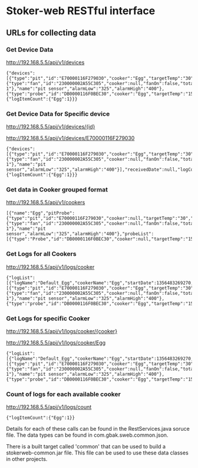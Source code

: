 # Stoker-web RESTful interface #

## URLs for collecting data ##

### Get Device Data ###
http://192.168.5.5/api/v1/devices
```
{"devices":[{"type":"pit","id":"E70000116F279030","cooker":"Egg","targetTemp":"30","alarmType":"ALARM_FIRE","currentTemp":"0","blower":{"type":"fan","id":"230000002A55C305","cooker":null,"fanOn":false,"totalRuntime":0,"name":"Blower 1"},"name":"pit sensor","alarmLow":"325","alarmHigh":"400"},{"type":"probe","id":"DB0000116F0BEC30","cooker":"Egg","targetTemp":"155","alarmType":"ALARM_FOOD","currentTemp":"0","name":"Turkey","alarmLow":"2000","alarmHigh":"3000000"}],"receivedDate":null,"logCount":{"logItemCount":{"Egg":1}}}
```

### Get Device Data for Specific device ###
http://192.168.5.5/api/v1/devices/{id}

http://192.168.5.5/api/v1/devices/E70000116F279030
```
{"devices":[{"type":"pit","id":"E70000116F279030","cooker":"Egg","targetTemp":"30","alarmType":"ALARM_FIRE","currentTemp":"0","blower":{"type":"fan","id":"230000002A55C305","cooker":null,"fanOn":false,"totalRuntime":0,"name":"Blower 1"},"name":"pit sensor","alarmLow":"325","alarmHigh":"400"}],"receivedDate":null,"logCount":{"logItemCount":{"Egg":1}}}
```

### Get data in Cooker grouped format ###
http://192.168.5.5/api/v1/cookers
```
[{"name":"Egg","pitProbe":{"type":"pit","id":"E70000116F279030","cooker":null,"targetTemp":"30","alarmType":"ALARM_FIRE","currentTemp":"48.2","blower":{"type":"fan","id":"230000002A55C305","cooker":null,"fanOn":false,"totalRuntime":0,"name":"Blower 1"},"name":"pit sensor","alarmLow":"325","alarmHigh":"400"},"probeList":[{"type":"Probe","id":"DB0000116F0BEC30","cooker":null,"targetTemp":"155","alarmType":"ALARM_FOOD","currentTemp":"60.6","name":"Turkey","alarmLow":"2000","alarmHigh":"3000000"}]}]
```

### Get Logs for all Cookers ###
http://192.168.5.5/api/v1/logs/cooker
```
{"logList":[{"logName":"Default_Egg","cookerName":"Egg","startDate":1356483269270,"deviceList":[{"type":"pit","id":"E70000116F279030","cooker":"Egg","targetTemp":"30","alarmType":"ALARM_FIRE","currentTemp":"48.2","blower":{"type":"fan","id":"230000002A55C305","cooker":null,"fanOn":false,"totalRuntime":0,"name":"Blower 1"},"name":"pit sensor","alarmLow":"325","alarmHigh":"400"},{"type":"probe","id":"DB0000116F0BEC30","cooker":"Egg","targetTemp":"155","alarmType":"ALARM_FOOD","currentTemp":"60.6","name":"Turkey","alarmLow":"2000","alarmHigh":"3000000"}]}],"receivedDate":null}
```

### Get Logs for specific Cooker ###
http://192.168.5.5/api/v1/logs/cooker/{cooker}

http://192.168.5.5/api/v1/logs/cooker/Egg
```
{"logList":[{"logName":"Default_Egg","cookerName":"Egg","startDate":1356483269270,"deviceList":[{"type":"pit","id":"E70000116F279030","cooker":"Egg","targetTemp":"30","alarmType":"ALARM_FIRE","currentTemp":"48.2","blower":{"type":"fan","id":"230000002A55C305","cooker":null,"fanOn":false,"totalRuntime":0,"name":"Blower 1"},"name":"pit sensor","alarmLow":"325","alarmHigh":"400"},{"type":"probe","id":"DB0000116F0BEC30","cooker":"Egg","targetTemp":"155","alarmType":"ALARM_FOOD","currentTemp":"60.6","name":"Turkey","alarmLow":"2000","alarmHigh":"3000000"}]}],"receivedDate":null}
```

### Count of logs for each available cooker ###
http://192.168.5.5/api/v1/logs/count
```
{"logItemCount":{"Egg":1}}
```

Details for each of these calls can be found in the RestServices.java soruce file.  The data types can be found in com.gbak.sweb.common.json.

There is a built target called 'common' that can be used to build a stokerweb-common.jar file.  This file can be used to use these data classes in other projects.